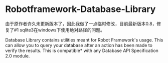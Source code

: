 Robotframework-Database-Library
===============================
由于原作者许久未更新版本了，因此我做了一点临时修改，目前最新版本0.8，修复了#1 sqlite3在windows下使用绝对路径的问题。

Database Library contains utilities meant for Robot Framework's usage. This can allow you to query your database after an action has been made to verify the results. This is compatible* with any Database API Specification 2.0 module.
